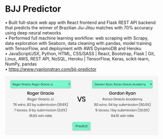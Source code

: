 # BJJ Predictor

• Built full-stack web app with React frontend and Flask REST API backend that predicts the winner of Brazilian Jiu-Jitsu
matches with 70% accuracy using deep neural networks  
• Performed full machine learning workflow: web scraping with Scrapy, data exploration with Seaborn, data cleaning
with pandas, model training with TensorFlow, and deployment with AWS DynamoDB and Heroku  
• JavaScript/JSX, Python, HTML, CSS/SASS | React, Bootstrap, Flask | Git, Linux, AWS, REST API, NoSQL, Heroku | TensorFlow, Keras, scikit-learn, NumPy, pandas  
• https://www.ryanlongtran.com/bjj-predictor

![Image of app](https://raw.githubusercontent.com/ryantran2165/ryantran2165.github.io/source/src/assets/images/bjj_predictor.jpg)
